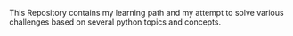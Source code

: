This Repository contains my learning path and my attempt to solve various challenges based on several python  topics and concepts.
